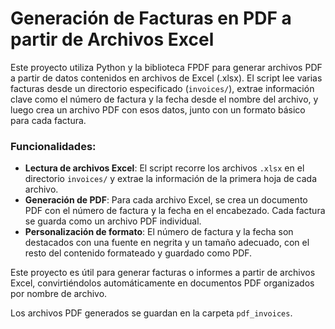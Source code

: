 # Generación de Facturas en PDF a partir de Archivos Excel

Este proyecto utiliza Python y la biblioteca FPDF para generar archivos PDF a partir de datos contenidos en archivos de Excel (.xlsx). El script lee varias facturas desde un directorio especificado (`invoices/`), extrae información clave como el número de factura y la fecha desde el nombre del archivo, y luego crea un archivo PDF con esos datos, junto con un formato básico para cada factura.

### Funcionalidades:
- **Lectura de archivos Excel**: El script recorre los archivos `.xlsx` en el directorio `invoices/` y extrae la información de la primera hoja de cada archivo.
- **Generación de PDF**: Para cada archivo Excel, se crea un documento PDF con el número de factura y la fecha en el encabezado. Cada factura se guarda como un archivo PDF individual.
- **Personalización de formato**: El número de factura y la fecha son destacados con una fuente en negrita y un tamaño adecuado, con el resto del contenido formateado y guardado como PDF.

Este proyecto es útil para generar facturas o informes a partir de archivos Excel, convirtiéndolos automáticamente en documentos PDF organizados por nombre de archivo.

Los archivos PDF generados se guardan en la carpeta `pdf_invoices`.
